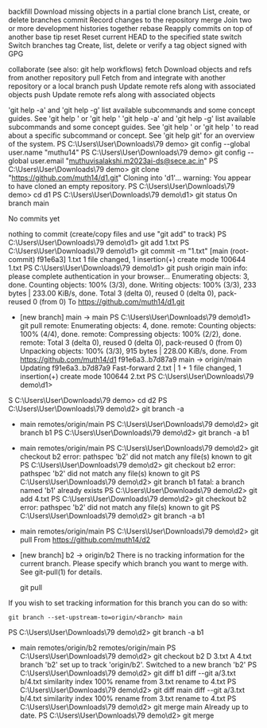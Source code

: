  backfill   Download missing objects in a partial clone
   branch     List, create, or delete branches
   commit     Record changes to the repository
   merge      Join two or more development histories together
   rebase     Reapply commits on top of another base tip
   reset      Reset current HEAD to the specified state
   switch     Switch branches
   tag        Create, list, delete or verify a tag object signed with GPG

collaborate (see also: git help workflows)
   fetch      Download objects and refs from another repository
   pull       Fetch from and integrate with another repository or a local branch
   push       Update remote refs along with associated objects
   push       Update remote refs along with associated objects


'git help -a' and 'git help -g' list available subcommands and some
concept guides. See 'git help <command>' or 'git help <concept>'
'git help -a' and 'git help -g' list available subcommands and some
concept guides. See 'git help <command>' or 'git help <concept>'
to read about a specific subcommand or concept.
See 'git help git' for an overview of the system.
PS C:\Users\User\Downloads\79 demo> git config --global user.name "muthu14"
PS C:\Users\User\Downloads\79 demo> git config --global user.email "muthuvisalakshi.m2023ai-ds@sece.ac.in"
PS C:\Users\User\Downloads\79 demo> git clone "https://github.com/muth14/d1.git"
Cloning into 'd1'...
warning: You appear to have cloned an empty repository.
PS C:\Users\User\Downloads\79 demo> cd d1
PS C:\Users\User\Downloads\79 demo\d1> git status
On branch main

No commits yet

nothing to commit (create/copy files and use "git add" to track)
PS C:\Users\User\Downloads\79 demo\d1> git add 1.txt
PS C:\Users\User\Downloads\79 demo\d1> git commit -m "1.txt"
[main (root-commit) f91e6a3] 1.txt
 1 file changed, 1 insertion(+)
 create mode 100644 1.txt
PS C:\Users\User\Downloads\79 demo\d1> git push origin main
info: please complete authentication in your browser...
Enumerating objects: 3, done.
Counting objects: 100% (3/3), done.
Writing objects: 100% (3/3), 233 bytes | 233.00 KiB/s, done.
Total 3 (delta 0), reused 0 (delta 0), pack-reused 0 (from 0)
To https://github.com/muth14/d1.git
 * [new branch]      main -> main
PS C:\Users\User\Downloads\79 demo\d1> git pull
remote: Enumerating objects: 4, done.
remote: Counting objects: 100% (4/4), done.
remote: Compressing objects: 100% (2/2), done.
remote: Total 3 (delta 0), reused 0 (delta 0), pack-reused 0 (from 0)
Unpacking objects: 100% (3/3), 915 bytes | 228.00 KiB/s, done.
From https://github.com/muth14/d1
   f91e6a3..b7d87a9  main       -> origin/main
Updating f91e6a3..b7d87a9
Fast-forward
 2.txt | 1 +
 1 file changed, 1 insertion(+)
 create mode 100644 2.txt
PS C:\Users\User\Downloads\79 demo\d1>


S C:\Users\User\Downloads\79 demo> cd d2
PS C:\Users\User\Downloads\79 demo\d2> git branch -a
* main
  remotes/origin/main
PS C:\Users\User\Downloads\79 demo\d2> git branch b1
PS C:\Users\User\Downloads\79 demo\d2> git branch -a
  b1
* main
  remotes/origin/main
PS C:\Users\User\Downloads\79 demo\d2> git checkout b2
error: pathspec 'b2' did not match any file(s) known to git
PS C:\Users\User\Downloads\79 demo\d2> git checkout b2
error: pathspec 'b2' did not match any file(s) known to git
PS C:\Users\User\Downloads\79 demo\d2> git branch b1
fatal: a branch named 'b1' already exists
PS C:\Users\User\Downloads\79 demo\d2> git add 4.txt
PS C:\Users\User\Downloads\79 demo\d2> git checkout b2
error: pathspec 'b2' did not match any file(s) known to git
PS C:\Users\User\Downloads\79 demo\d2> git branch -a
  b1
* main
  remotes/origin/main
PS C:\Users\User\Downloads\79 demo\d2> git pull 
From https://github.com/muth14/d2
 * [new branch]      b2         -> origin/b2
There is no tracking information for the current branch.
Please specify which branch you want to merge with.
See git-pull(1) for details.

    git pull <remote> <branch>

If you wish to set tracking information for this branch you can do so with:

    git branch --set-upstream-to=origin/<branch> main

PS C:\Users\User\Downloads\79 demo\d2> git branch -a
  b1
* main
  remotes/origin/b2
  remotes/origin/main
PS C:\Users\User\Downloads\79 demo\d2> git checkout b2
D       3.txt
A       4.txt
branch 'b2' set up to track 'origin/b2'.
Switched to a new branch 'b2'
PS C:\Users\User\Downloads\79 demo\d2> git diff b1
diff --git a/3.txt b/4.txt
similarity index 100%
rename from 3.txt
rename to 4.txt
PS C:\Users\User\Downloads\79 demo\d2> git diff main
diff --git a/3.txt b/4.txt
similarity index 100%
rename from 3.txt
rename to 4.txt
PS C:\Users\User\Downloads\79 demo\d2> git merge main
Already up to date.
PS C:\Users\User\Downloads\79 demo\d2> git merge 



